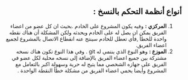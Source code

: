 ﻿
<div dir = rtl > 

## أنواع أنظمة التحكم بالنسخ :

 1. **المركزي :** وفيه يكون المشروع على الخادم .بحيث ان كل عضو من اعضاء الفريق يمكن ان يصل له على الخادم ويحدثه ولكن المشكلة أن هناك نقطه واحدة للخطأ ,فأي تعطل للخادم سينتج عنه انقطاع الاتصال بالمشروع لجميع اعضاء الفريق.
 2. **الموزع :** وهو النوع الذي ينتمي له git . وفي هذا النوع تكون هناك نسخه مشتركة بين جميع اعضاء الفريق بالإضافة إلى نسخه محلية لكل عضو في الفريق على جهازه الشخصي مما يتيح له حرية وسهولة اكبر بالتعامل مع المشروع وأيضا يحمي اعضاء الفريق من مشكلة خطأ النقطة الواحدة  .

</dir>
